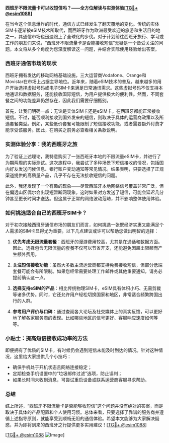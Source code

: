 **西班牙不限流量卡可以收短信吗？——全方位解读与实测体验[[TG💪+ @esim1088](https://t.me/s/esim1088)]**

在当今这个信息爆炸的时代，通信方式已经发生了翻天覆地的变化。传统的实体SIM卡逐渐被eSIM技术所取代，而西班牙作为欧洲最受欢迎的旅游和生活目的地之一，其通信市场也迅速跟上了全球化的步伐。对于计划前往西班牙旅行、学习或工作的朋友们来说，“西班牙不限流量卡是否能接收短信”无疑是一个备受关注的问题。本文将从多个角度为您深度解读这一问题，并结合实际使用经验给出答案。

### 西班牙通信市场的现状

西班牙拥有发达的移动网络基础设施，三大运营商Vodafone、Orange和Movistar在市场上占据主导地位。近年来，随着eSIM技术的普及，越来越多的用户开始选择虚拟号码或电子SIM卡来满足日常通讯需求。这些虚拟号码不仅支持本地通话和数据服务，还能接收国际短信，为用户提供极大的便利性。然而，不同套餐之间的功能差异仍然存在，因此我们需要仔细甄别。

首先，让我们明确一点：无论是实体SIM卡还是eSIM卡，在西班牙都能正常接收短信。不过，能否顺利接收到国外发来的短信，则取决于具体的运营商政策以及所选套餐类型。例如，某些低价套餐可能限制了短信接收功能，或者需要额外付费才能享受该服务。因此，在购买之前务必查看相关条款说明。

### 实测体验分享：我的西班牙之旅

为了验证上述理论，我特意购买了一张西班牙本地的不限流量eSIM卡，并进行了为期两周的实际测试。这次旅程中，我尝试了多种场景下短信接收的情况，包括国内好友发送问候信息、银行账户变动通知等常见情况。结果表明，只要选择了正规渠道提供的高质量产品，几乎不存在无法接收短信的问题。

此外，我还发现了一个有趣的现象——尽管西班牙本地网络信号覆盖非常广泛，但在偏远山区偶尔会出现短暂断网现象。这时如果对方发送了短信，可能会延迟几分钟甚至更长时间才送达。但这属于正常的网络波动范畴，并不影响整体使用体验。

### 如何挑选适合自己的西班牙SIM卡？

对于初次接触西班牙通信市场的朋友们而言，如何挑选一张既经济实惠又能满足个人需求的SIM卡显得尤为重要。以下几点建议或许可以帮助您做出明智的选择：

1. **优先考虑无限流量套餐**：西班牙的漫游费用较高，尤其是在通话和数据方面。因此，选择包含无限流量的套餐不仅可以节省开支，还能避免因超出限额而产生额外费用。
   
2. **关注短信接收功能**：虽然大多数主流运营商都支持免费接收短信，但部分低端套餐可能会有所限制。如果您经常需要处理工作邮件或其他重要通知，请务必提前确认这一点。
   
3. **选择支持eSIM的产品**：相比传统物理SIM卡，eSIM具有体积小巧、无需剪裁等诸多优势。同时，它还允许用户轻松切换国家和地区，非常适合频繁跨国出行的人群。
   
4. **参考用户评价与口碑**：通过查阅各大论坛及社交媒体上的真实反馈，可以更好地了解各家服务商的表现。比如哪些地区的信号更好、客服响应速度如何等等。

### 小贴士：提高短信接收成功率的方法

即便拥有了优质的SIM卡，有时候仍会遇到短信未能及时到达的情况。针对这种情况，这里给大家提供几个小技巧：

- 确保手机处于开机状态且网络连接稳定；
- 定期检查手机设置中的“垃圾邮件过滤”选项，防止误判；
- 如果长时间未收到消息，可尝试重启设备或联系运营商客服寻求帮助。

### 总结

综上所述，“西班牙不限流量卡是否能够收短信”这个问题并没有绝对的答案，而是取决于具体的产品配置和个人使用习惯。总体来看，只要选择了靠谱的服务商并遵循上述指导原则，就能享受到顺畅无阻的通信体验。希望本文能够为大家解决疑惑，并为即将到来的西班牙之行提供更多实用建议！[[TG💪+ @esim1088](https://t.me/s/esim1088)]

[[TG💪+ @esim1088](https://t.me/s/esim1088) ![Image](https://i.postimg.cc/4NQfJmqS/Snipaste-2025-05-13-00-14-12.png)]